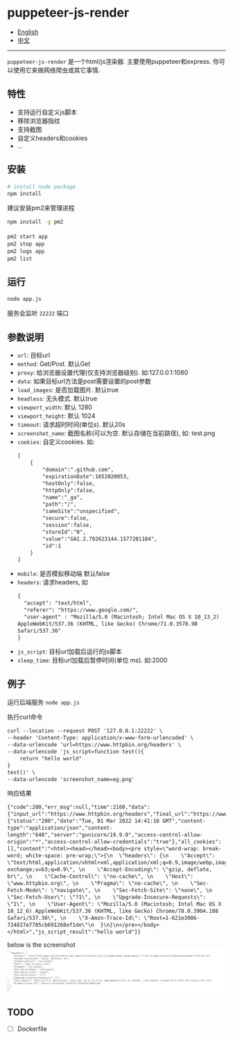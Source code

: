 # puppeteer-js-render

- [English](https://github.com/qshine/puppeteer-js-render/blob/master/README.md)
- [中文](https://github.com/qshine/puppeteer-js-render/blob/master/README-CN.md) 

----

`puppeteer-js-render` 是一个html/js渲染器. 主要使用puppeteer和express. 你可以使用它来做网络爬虫或其它事情.

## 特性
- 支持运行自定义js脚本
- 移除浏览器指纹
- 支持截图
- 自定义headers和cookies
- ...

## 安装
```sh
# install node package
npm install
```

建议安装pm2来管理进程
```sh
npm install -g pm2

pm2 start app
pm2 stop app
pm2 logs app
pm2 list
```

## 运行
```sh
node app.js
```
服务会监听 `22222` 端口

## 参数说明
- `url`: 目标url
- `method`: Get/Post. 默认Get
- `proxy`: 给浏览器设置代理(仅支持浏览器级别). 如:127.0.0.1:1080
- `data`: 如果目标url方法是post需要设置的post参数
- `load_images`: 是否加载图片. 默认true
- `headless`: 无头模式. 默认true
- `viewport_width`: 默认 1280
- `viewport_height`: 默认 1024
- `timeout`: 请求超时时间(单位s). 默认20s
- `screenshot_name`: 截图名称(可以为空. 默认存储在当前路径), 如: test.png
- `cookies`: 自定义cookies. 如:
  ```
  [
      {
          "domain":".github.com",
          "expirationDate":1652020053,
          "hostOnly":false,
          "httpOnly":false,
          "name":"_ga",
          "path":"/",
          "sameSite":"unspecified",
          "secure":false,
          "session":false,
          "storeId":"0",
          "value":"GA1.2.792623144.1577201184",
          "id":1
      }
  ]
  ```
- `mobile`: 是否模拟移动端 默认false
- `headers`: 请求headers, 如
  ```
  {
  	"accept": "text/html",
  	"referer": "https://www.google.com/",
  	"user-agent" : "Mozilla/5.0 (Macintosh; Intel Mac OS X 10_13_2) AppleWebKit/537.36 (KHTML, like Gecko) Chrome/71.0.3578.98 Safari/537.36"
  }
  ```
- `js_script`: 目标url加载后运行的js脚本
- `sleep_time`: 目标url加载后暂停时间(单位 ms). 如:2000

## 例子
运行后端服务
`node app.js`

执行curl命令
```
curl --location --request POST '127.0.0.1:22222' \
--header 'Content-Type: application/x-www-form-urlencoded' \
--data-urlencode 'url=https://www.httpbin.org/headers' \
--data-urlencode 'js_script=function test(){
    return "hello world"
}
test()' \
--data-urlencode 'screenshot_name=eg.png'
```

响应结果
```
{"code":200,"err_msg":null,"time":2160,"data":{"input_url":"https://www.httpbin.org/headers","final_url":"https://www.httpbin.org/headers","headers":{"status":"200","date":"Tue, 01 Mar 2022 14:41:10 GMT","content-type":"application/json","content-length":"648","server":"gunicorn/19.9.0","access-control-allow-origin":"*","access-control-allow-credentials":"true"},"all_cookies":[],"content":"<html><head></head><body><pre style=\"word-wrap: break-word; white-space: pre-wrap;\">{\n  \"headers\": {\n    \"Accept\": \"text/html,application/xhtml+xml,application/xml;q=0.9,image/webp,image/apng,*/*;q=0.8,application/signed-exchange;v=b3;q=0.9\", \n    \"Accept-Encoding\": \"gzip, deflate, br\", \n    \"Cache-Control\": \"no-cache\", \n    \"Host\": \"www.httpbin.org\", \n    \"Pragma\": \"no-cache\", \n    \"Sec-Fetch-Mode\": \"navigate\", \n    \"Sec-Fetch-Site\": \"none\", \n    \"Sec-Fetch-User\": \"?1\", \n    \"Upgrade-Insecure-Requests\": \"1\", \n    \"User-Agent\": \"Mozilla/5.0 (Macintosh; Intel Mac OS X 10_12_6) AppleWebKit/537.36 (KHTML, like Gecko) Chrome/78.0.3904.108 Safari/537.36\", \n    \"X-Amzn-Trace-Id\": \"Root=1-621e3086-724827e7705cb691268ef1de\"\n  }\n}\n</pre></body></html>","js_script_result":"hello world"}}
```

below is the screenshot
![](resource/eg.png)

## TODO
- [ ] Dockerfile
